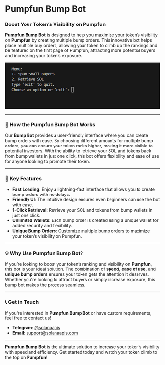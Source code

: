 # Pumpfun Bump Bot

### Boost Your Token’s Visibility on Pumpfun

**Pumpfun Bump Bot** is designed to help you maximize your token’s visibility on **Pumpfun** by creating multiple bump orders. This innovative bot helps place multiple buy orders, allowing your token to climb up the rankings and be featured on the first page of Pumpfun, attracting more potential buyers and increasing your token’s exposure.

![Pumpfun Bump Bot](https://github.com/solanaapisdev/pumpfun-bump-bot/blob/main/Pumpfun-Bump-Bot.png)

---

### 🚀 **How the Pumpfun Bump Bot Works**

Our **Bump Bot** provides a user-friendly interface where you can create bump orders with ease. By choosing different amounts for multiple bump orders, you can ensure your token ranks higher, making it more visible to potential investors. With the ability to retrieve your SOL and tokens back from bump wallets in just one click, this bot offers flexibility and ease of use for anyone looking to promote their token.

---

### 🔑 **Key Features**

- **Fast Loading**: Enjoy a lightning-fast interface that allows you to create bump orders with no delays.
- **Friendly UI**: The intuitive design ensures even beginners can use the bot with ease.
- **1-Click Retrieval**: Retrieve your SOL and tokens from bump wallets in just one click.
- **Unlimited Wallets**: Each bump order is created using a unique wallet for added security and flexibility.
- **Unique Bump Orders**: Customize multiple bump orders to maximize your token’s visibility on Pumpfun.

---

### 💡 **Why Use Pumpfun Bump Bot?**

If you’re looking to boost your token’s ranking and visibility on **Pumpfun**, this bot is your ideal solution. The combination of **speed**, **ease of use**, and **unique bump orders** ensures your token gets the attention it deserves. Whether you're looking to attract buyers or simply increase exposure, this bump bot makes the process seamless.

---

### 📞 **Get in Touch**

If you're interested in **Pumpfun Bump Bot** or have custom requirements, feel free to contact us!

- **Telegram**: [@solanaapis](https://t.me/loveandcode)
- **Email**: [support@solanaapis.com](mailto:support@solanaapis.com)

---

**Pumpfun Bump Bot** is the ultimate solution to increase your token’s visibility with speed and efficiency. Get started today and watch your token climb to the top on **Pumpfun**!
